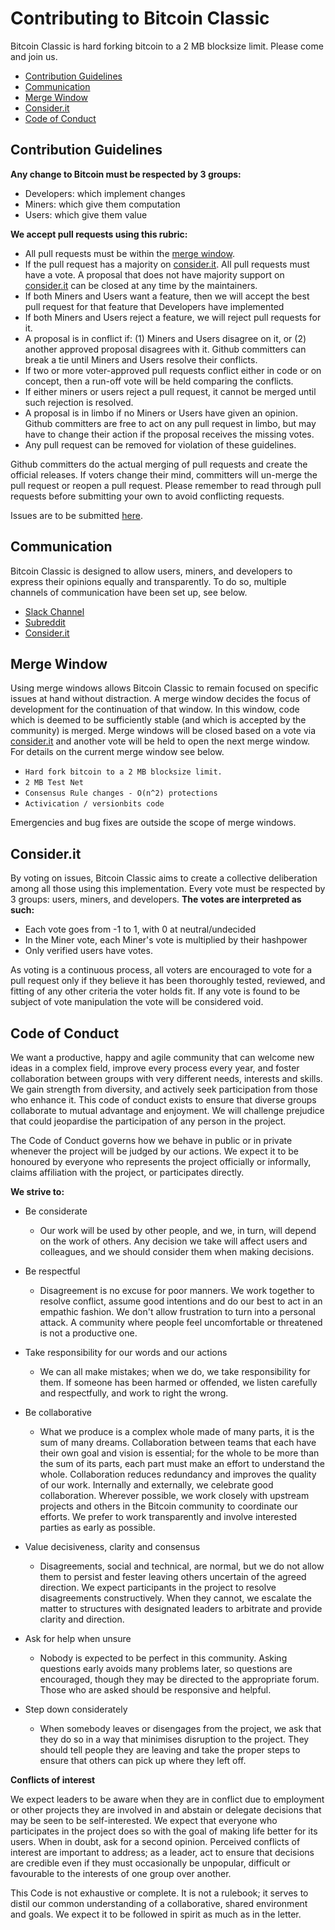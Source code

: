 # Contributing to Bitcoin Classic

Bitcoin Classic is hard forking bitcoin to a 2 MB blocksize limit. Please come and join us.

 - [Contribution Guidelines](#contribution-guidelines)
 - [Communication](#communication)
 - [Merge Window](#merge-window)
 - [Consider.it](#considerit)
 - [Code of Conduct](#codeofconduct)

## <a name="contribution-guidelines"></a> Contribution Guidelines

**Any change to Bitcoin must be respected by 3 groups:**

- Developers: which implement changes
- Miners: which give them computation
- Users: which give them value

**We accept pull requests using this rubric:**

- All pull requests must be within the [merge window](#merge-window).
- If the pull request has a majority on [consider.it](https://bitcoinclassic.consider.it/). All pull requests must have a vote. A proposal that does not have majority support on [consider.it](#considerit) can be closed at any time by the maintainers.
- If both Miners and Users want a feature, then we will accept the best pull request for that feature that Developers have implemented
- If both Miners and Users reject a feature, we will reject pull requests for it.
- A proposal is in conflict if: (1) Miners and Users disagree on it, or (2) another approved proposal disagrees with it. Github committers can break a tie until Miners and Users resolve their conflicts.
- If two or more voter-approved pull requests conflict either in code or on concept, then a run-off vote will be held comparing the conflicts.
- If either miners or users reject a pull request, it cannot be merged until such rejection is resolved.
- A proposal is in limbo if no Miners or Users have given an opinion. Github committers are free to act on any pull request in limbo, but may have to change their action if the proposal receives the missing votes.
- Any pull request can be removed for violation of these guidelines.

Github committers do the actual merging of pull requests and create the official releases. If voters change their mind, committers will un-merge the pull request or reopen a pull request. Please remember to read through pull requests before submitting your own to avoid conflicting requests. 

Issues are to be submitted [here](https://github.com/bitcoinclassic/bitcoinclassic/issues).

## <a name="communication"></a> Communication
Bitcoin Classic is designed to allow users, miners, and developers to express their opinions equally and transparently. To do so, multiple channels of communication have been set up, see below.

- [Slack Channel](http://invite.bitcoinclassic.com/)
- [Subreddit](https://www.reddit.com/r/bitcoin_classic)
- [Consider.it](https://bitcoinclassic.consider.it/)

## <a name="merge-window"></a> Merge Window
Using merge windows allows Bitcoin Classic to remain focused on specific issues at hand without distraction. A merge window decides the focus of development for the continuation of that window. In this window, code which is deemed to be sufficiently stable (and which is accepted by the community) is merged. Merge windows will be closed based on a vote via [consider.it](https://bitcoinclassic.consider.it/) and another vote will be held to open the next merge window. For details on the current merge window see below.

 - `Hard fork bitcoin to a 2 MB blocksize limit.`
 - `2 MB Test Net`
 - `Consensus Rule changes - O(n^2) protections`
 - `Activication / versionbits code`

Emergencies and bug fixes are outside the scope of merge windows.

## <a name="considerit"></a> Consider.it
By voting on issues, Bitcoin Classic aims to create a collective deliberation among all those using this implementation. Every vote must be respected by 3 groups: users, miners, and developers. **The votes are interpreted as such:**

- Each vote goes from -1 to 1, with 0 at neutral/undecided
- In the Miner vote, each Miner's vote is multiplied by their hashpower
- Only verified users have votes.

As voting is a continuous process, all voters are encouraged to vote for a pull request only if they believe it has been thoroughly tested, reviewed, and fitting of any other criteria the voter holds fit. If any vote is found to be subject of vote manipulation the vote will be considered void.

## <a name="codeofconduct"></a> Code of Conduct

We want a productive, happy and agile community that can welcome new ideas in a complex field, improve every process every year, and foster collaboration between groups with very different needs, interests and skills. We gain strength from diversity, and actively seek participation from those who enhance it. This code of conduct exists to ensure that diverse groups collaborate to mutual advantage and enjoyment. We will challenge prejudice that could jeopardise the participation of any person in the project.

The Code of Conduct governs how we behave in public or in private whenever the project will be judged by our actions. We expect it to be honoured by everyone who represents the project officially or informally, claims affiliation with the project, or participates directly.

**We strive to:**

- Be considerate
	- Our work will be used by other people, and we, in turn, will depend on the work of others. Any decision we take will affect users and colleagues, and we should consider them when making decisions.

- Be respectful
	- Disagreement is no excuse for poor manners. We work together to resolve conflict, assume good intentions and do our best to act in an empathic fashion. We don't allow frustration to turn into a personal attack. A community where people feel uncomfortable or threatened is not a productive one.

- Take responsibility for our words and our actions
	- We can all make mistakes; when we do, we take responsibility for them. If someone has been harmed or offended, we listen carefully and respectfully, and work to right the wrong.

- Be collaborative
	- What we produce is a complex whole made of many parts, it is the sum of many dreams. Collaboration between teams that each have their own goal and vision is essential; for the whole to be more than the sum of its parts, each part must make an effort to understand the whole.
	Collaboration reduces redundancy and improves the quality of our work. Internally and externally, we celebrate good collaboration. Wherever possible, we work closely with upstream projects and others in the Bitcoin community to coordinate our efforts. We prefer to work transparently and involve interested parties as early as possible.

- Value decisiveness, clarity and consensus
	- Disagreements, social and technical, are normal, but we do not allow them to persist and fester leaving others uncertain of the agreed direction.
	We expect participants in the project to resolve disagreements constructively. When they cannot, we escalate the matter to structures with designated leaders to arbitrate and provide clarity and direction.

- Ask for help when unsure
	- Nobody is expected to be perfect in this community. Asking questions early avoids many problems later, so questions are encouraged, though they may be directed to the appropriate forum. Those who are asked should be responsive and helpful.

- Step down considerately
	- When somebody leaves or disengages from the project, we ask that they do so in a way that minimises disruption to the project. They should tell people they are leaving and take the proper steps to ensure that others can pick up where they left off.

**Conflicts of interest**

We expect leaders to be aware when they are in conflict due to employment or other projects they are involved in and abstain or delegate decisions that may be seen to be self-interested. We expect that everyone who participates in the project does so with the goal of making life better for its users. When in doubt, ask for a second opinion. Perceived conflicts of interest are important to address; as a leader, act to ensure that decisions are credible even if they must occasionally be unpopular, difficult or favourable to the interests of one group over another.

This Code is not exhaustive or complete. It is not a rulebook; it serves to distil our common understanding of a collaborative, shared environment and goals. We expect it to be followed in spirit as much as in the letter.
